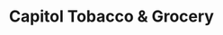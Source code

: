 ---
title: "Capitol Tobacco & Grocery"
url: /washington/capitol-tobacco-and-grocery/
shop: convenience
---